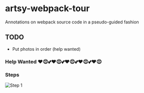# artsy-webpack-tour
Annotations on webpack source code in a pseudo-guided fashion

## TODO 
* Put photos in order (help wanted)

### Help Wanted ❤😍💕❤😍💕❤😍💕❤😍💕❤😍

### Steps
![Step 1](https://github.com/TheLarkInn/artsy-webpack-tour/blob/master/webpack-narrative01.png)
